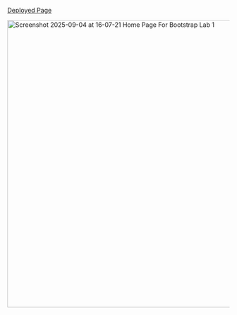[Deployed Page](https://abdonashaat.github.io/bootstrap-lab1/)

<img width="1366" height="651" alt="Screenshot 2025-09-04 at 16-07-21 Home Page For Bootstrap Lab 1" src="https://github.com/user-attachments/assets/59660d3b-c4cd-4f47-ae5b-69ae956d0e75" />

